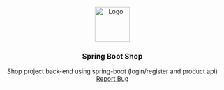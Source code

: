 



<!-- PROJECT LOGO -->
<br />
<div align="center">
  <a href="https://github.com/CzarnaWoda/Spring-Boot-Shop">
    <img src="https://cdn.icon-icons.com/icons2/3915/PNG/512/springboot_logo_icon_249540.png" alt="Logo" width="80" height="80">
  </a>

<h3 align="center">Spring Boot Shop</h3>

  <p align="center">
    Shop project back-end using spring-boot (login/register and product api)
    <br />  
    <a href="https://github.com/CzarnaWoda/Spring-Boot-Shop/issues">Report Bug</a>
  </p>
</div>
